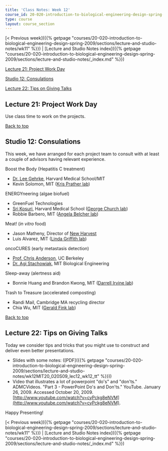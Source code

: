 ```yaml
---
title: 'Class Notes: Week 12'
course_id: 20-020-introduction-to-biological-engineering-design-spring-2009
type: course
layout: course_section
---
```

[< Previous week]({{% getpage "courses/20-020-introduction-to-biological-engineering-design-spring-2009/sections/lecture-and-studio-notes/wk11" %}}) | [Lecture and Studio Notes index]({{% getpage "courses/20-020-introduction-to-biological-engineering-design-spring-2009/sections/lecture-and-studio-notes/_index.md" %}})

[Lecture 21: Project Work Day](#Lecture_22:_Project_work_day)

[Studio 12: Consulations](#Studio_12:_Consulations)

[Lecture 22: Tips on Giving Talks](#Lecture_23:_Tips_on_giving_talks)

Lecture 21: Project Work Day
----------------------------

Use class time to work on the projects.

[Back to top](#Top)

Studio 12: Consulations
-----------------------

This week, we have arranged for each project team to consult with at least a couple of advisors having relevant experience.

Boost the Body (Hepatitis C treatment)

*   [Dr. Lee Gehrke](http://web.mit.edu/lgehrke/www/HCV%20Innate%20Immunity.html), Harvard Medical School/MIT
*   Kevin Solomon, MIT ([Kris Prather lab](http://web.mit.edu/prathergroup/index.html))

ENERGYneering (algae biofuel)

*   GreenFuel Technologies
*   [Sri Kosuri](http://openwetware.org/wiki/Sri_Kosuri), Harvard Medical School ([George Church lab](http://openwetware.org/wiki/Church_Lab))
*   Robbie Barbero, MIT ([Angela Belcher lab](https://be.mit.edu/directory/angela-belcher))

Meat! (_in vitro_ food)

*   Jason Matheny, Director of [New Harvest](http://www.new-harvest.org/)
*   Luis Alvarez, MIT ([Linda Griffith lab](https://be.mit.edu/directory/linda-g-griffith))

oncoCURES (early metastasis detection)

*   [Prof. Chris Anderson](https://calnet.berkeley.edu/directory/details.pl?uid=231601), UC Berkeley
*   [Dr. Agi Stachowiak](http://openwetware.org/wiki/User:AgiStachowiak), MIT Biological Engineering

Sleep-away (alertness aid)

*   Bonnie Huang and Brandon Kwong, MIT ([Darrell Irvine lab](http://web.mit.edu/biomaterials/Irvine_Lab/Home.html))

Trash to Treasure (accelerated composting)

*   Randi Mail, Cambridge MA recycling director
*   Chia Wu, MIT ([Gerald Fink lab](http://web.mit.edu/biology/www/facultyareas/facresearch/fink.html))

[Back to top](#Top)

Lecture 22: Tips on Giving Talks
--------------------------------

Today we consider tips and tricks that you might use to construct and deliver even better presentations.

*   Slides with some notes: ([PDF]({{% getpage "courses/20-020-introduction-to-biological-engineering-design-spring-2009/sections/lecture-and-studio-notes/wk12MIT20_020S09_lec12_wk12_tt" %}}))
*   Video that illustrates a lot of powerpoint "do's" and "don'ts." ADMCVideos. "Part 3 - PowerPoint Do's and Don'ts." YouTube. January 26, 2009. Accessed October 20, 2009. [http://www.youtube.com/watch?v=cyPckg8eNVM](http://www.youtube.com/watch?v=cyPckg8eNVM).

Happy Presenting!

[< Previous week]({{% getpage "courses/20-020-introduction-to-biological-engineering-design-spring-2009/sections/lecture-and-studio-notes/wk11" %}}) | [Lecture and Studio Notes index]({{% getpage "courses/20-020-introduction-to-biological-engineering-design-spring-2009/sections/lecture-and-studio-notes/_index.md" %}})